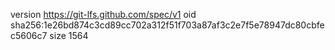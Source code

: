 version https://git-lfs.github.com/spec/v1
oid sha256:1e26bd874c3cd89cc702a312f51f703a87af3c2e7f5e78947dc80cbfec5606c7
size 1564
